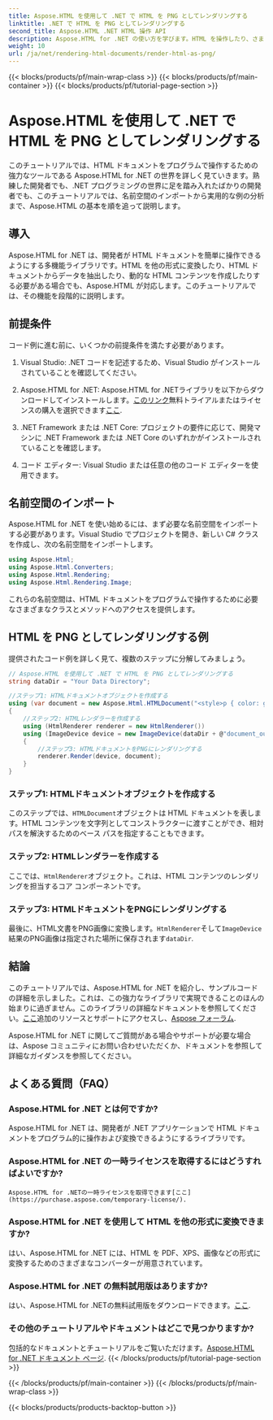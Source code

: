 ```yaml
---
title: Aspose.HTML を使用して .NET で HTML を PNG としてレンダリングする
linktitle: .NET で HTML を PNG としてレンダリングする
second_title: Aspose.HTML .NET HTML 操作 API
description: Aspose.HTML for .NET の使い方を学びます。HTML を操作したり、さまざまな形式に変換したりします。この包括的なチュートリアルをぜひご覧ください。
weight: 10
url: /ja/net/rendering-html-documents/render-html-as-png/
---
```


{{< blocks/products/pf/main-wrap-class >}}
{{< blocks/products/pf/main-container >}}
{{< blocks/products/pf/tutorial-page-section >}}

# Aspose.HTML を使用して .NET で HTML を PNG としてレンダリングする


このチュートリアルでは、HTML ドキュメントをプログラムで操作するための強力なツールである Aspose.HTML for .NET の世界を詳しく見ていきます。熟練した開発者でも、.NET プログラミングの世界に足を踏み入れたばかりの開発者でも、このチュートリアルでは、名前空間のインポートから実用的な例の分析まで、Aspose.HTML の基本を順を追って説明します。

## 導入

Aspose.HTML for .NET は、開発者が HTML ドキュメントを簡単に操作できるようにする多機能ライブラリです。HTML を他の形式に変換したり、HTML ドキュメントからデータを抽出したり、動的な HTML コンテンツを作成したりする必要がある場合でも、Aspose.HTML が対応します。このチュートリアルでは、その機能を段階的に説明します。

## 前提条件

コード例に進む前に、いくつかの前提条件を満たす必要があります。

1. Visual Studio: .NET コードを記述するため、Visual Studio がインストールされていることを確認してください。

2.  Aspose.HTML for .NET: Aspose.HTML for .NETライブラリを以下からダウンロードしてインストールします。[このリンク](https://releases.aspose.com/html/net/)無料トライアルまたはライセンスの購入を選択できます[ここ](https://purchase.aspose.com/buy).

3. .NET Framework または .NET Core: プロジェクトの要件に応じて、開発マシンに .NET Framework または .NET Core のいずれかがインストールされていることを確認します。

4. コード エディター: Visual Studio または任意の他のコード エディターを使用できます。

## 名前空間のインポート

Aspose.HTML for .NET を使い始めるには、まず必要な名前空間をインポートする必要があります。Visual Studio でプロジェクトを開き、新しい C# クラスを作成し、次の名前空間をインポートします。

```csharp
using Aspose.Html;
using Aspose.Html.Converters;
using Aspose.Html.Rendering;
using Aspose.Html.Rendering.Image;
```

これらの名前空間は、HTML ドキュメントをプログラムで操作するために必要なさまざまなクラスとメソッドへのアクセスを提供します。

## HTML を PNG としてレンダリングする例

提供されたコード例を詳しく見て、複数のステップに分解してみましょう。

```csharp
// Aspose.HTML を使用して .NET で HTML を PNG としてレンダリングする
string dataDir = "Your Data Directory";

//ステップ1: HTMLドキュメントオブジェクトを作成する
using (var document = new Aspose.Html.HTMLDocument("<style>p { color: green; }</style><p>my first paragraph</p>", @"c:\work\"))
{
    //ステップ2: HTMLレンダラーを作成する
    using (HtmlRenderer renderer = new HtmlRenderer())
    using (ImageDevice device = new ImageDevice(dataDir + @"document_out.png"))
    {
        //ステップ3: HTMLドキュメントをPNGにレンダリングする
        renderer.Render(device, document);
    }
}
```

### ステップ1: HTMLドキュメントオブジェクトを作成する

このステップでは、`HTMLDocument`オブジェクトは HTML ドキュメントを表します。HTML コンテンツを文字列としてコンストラクターに渡すことができ、相対パスを解決するためのベース パスを指定することもできます。

### ステップ2: HTMLレンダラーを作成する

ここでは、`HtmlRenderer`オブジェクト。これは、HTML コンテンツのレンダリングを担当するコア コンポーネントです。 

### ステップ3: HTMLドキュメントをPNGにレンダリングする

最後に、HTML文書をPNG画像に変換します。`HtmlRenderer`そして`ImageDevice`結果のPNG画像は指定された場所に保存されます`dataDir`.

## 結論

このチュートリアルでは、Aspose.HTML for .NET を紹介し、サンプルコードの詳細を示しました。これは、この強力なライブラリで実現できることのほんの始まりに過ぎません。このライブラリの詳細なドキュメントを参照してください。[ここ](https://reference.aspose.com/html/net/)追加のリソースとサポートにアクセスし、[Aspose フォーラム](https://forum.aspose.com/).

Aspose.HTML for .NET に関してご質問がある場合やサポートが必要な場合は、Aspose コミュニティにお問い合わせいただくか、ドキュメントを参照して詳細なガイダンスを参照してください。

## よくある質問（FAQ）

### Aspose.HTML for .NET とは何ですか?
   Aspose.HTML for .NET は、開発者が .NET アプリケーションで HTML ドキュメントをプログラム的に操作および変換できるようにするライブラリです。

### Aspose.HTML for .NET の一時ライセンスを取得するにはどうすればよいですか?
    Aspose.HTML for .NETの一時ライセンスを取得できます[ここ](https://purchase.aspose.com/temporary-license/).

### Aspose.HTML for .NET を使用して HTML を他の形式に変換できますか?
   はい、Aspose.HTML for .NET には、HTML を PDF、XPS、画像などの形式に変換するためのさまざまなコンバーターが用意されています。

### Aspose.HTML for .NET の無料試用版はありますか?
   はい、Aspose.HTML for .NETの無料試用版をダウンロードできます。[ここ](https://releases.aspose.com/).

### その他のチュートリアルやドキュメントはどこで見つかりますか?
   包括的なドキュメントとチュートリアルをご覧いただけます。[Aspose.HTML for .NET ドキュメント ページ](https://reference.aspose.com/html/net/).
{{< /blocks/products/pf/tutorial-page-section >}}

{{< /blocks/products/pf/main-container >}}
{{< /blocks/products/pf/main-wrap-class >}}

{{< blocks/products/products-backtop-button >}}
